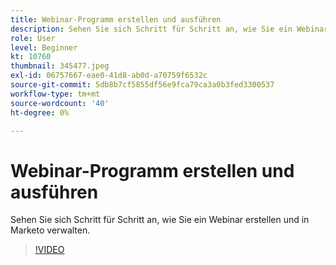 ```yaml
---
title: Webinar-Programm erstellen und ausführen
description: Sehen Sie sich Schritt für Schritt an, wie Sie ein Webinar erstellen und in Marketo verwalten.
role: User
level: Beginner
kt: 10760
thumbnail: 345477.jpeg
exl-id: 06757667-eae0-41d8-ab0d-a70759f6532c
source-git-commit: 5db8b7cf5855df56e9fca79ca3a0b3fed3300537
workflow-type: tm+mt
source-wordcount: '40'
ht-degree: 0%

---
```


# Webinar-Programm erstellen und ausführen

Sehen Sie sich Schritt für Schritt an, wie Sie ein Webinar erstellen und in Marketo verwalten.

>[!VIDEO](https://video.tv.adobe.com/v/345477/?quality=12&learn=on)
